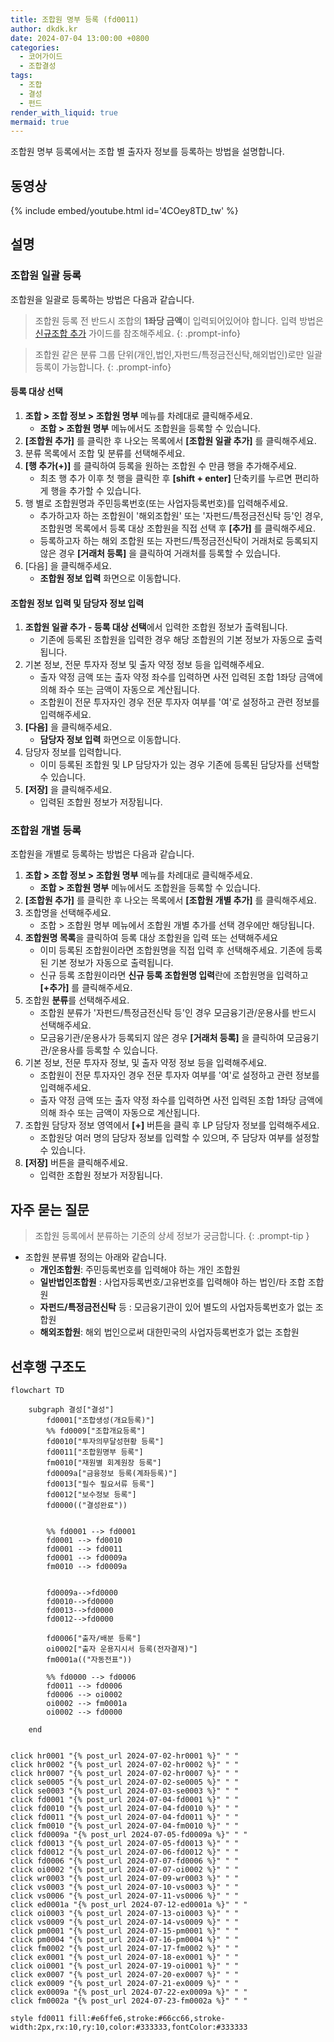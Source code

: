 ```yaml
---
title: 조합원 명부 등록 (fd0011)
author: dkdk.kr
date: 2024-07-04 13:00:00 +0800
categories:
  - 코어가이드
  - 조합결성
tags:
  - 조합
  - 결성
  - 펀드
render_with_liquid: true
mermaid: true
---
```

조합원 명부 등록에서는 조합 별 출자자 정보를 등록하는 방법을 설명합니다.

## 동영상

{% include embed/youtube.html id='4COey8TD_tw' %}

## 설명
### 조합원 일괄 등록
조합원을 일괄로 등록하는 방법은 다음과 같습니다.

> 조합원 등록 전 반드시 조합의 **1좌당 금액**이 입력되어있어야 합니다. 입력 방법은 [신규조합 추가](/posts/fd0001/) 가이드를 참조해주세요.
{: .prompt-info}

> 조합원 같은 분류 그룹 단위(개인,법인,자펀드/특정금전신탁,해외법인)로만 일괄 등록이 가능합니다. 
{: .prompt-info}

#### 등록 대상 선택
1. **조합 > 조합 정보 > 조합원 명부** 메뉴를 차례대로 클릭해주세요.
	- **조합 > 조합원 명부** 메뉴에서도 조합원을 등록할 수 있습니다.
2. **[조합원 추가]** 를 클릭한 후 나오는 목록에서 **[조합원 일괄 추가]** 를 클릭해주세요.
3.  분류 목록에서 조합 및 분류를 선택해주세요.
4. **[행 추가(+)]** 를 클릭하여 등록을 원하는 조합원 수 만큼 행을 추가해주세요.
	- 최초 행 추가 이후 첫 행을 클릭한 후 **[shift + enter]** 단축키를 누르면 편리하게 행을 추가할 수 있습니다.
5. 행 별로 조합원명과 주민등록번호(또는 사업자등록번호)를 입력해주세요.
	- 추가하고자 하는 조합원이 '해외조합원' 또는 '자펀드/특정금전신탁 등'인 경우, 조합원명 목록에서 등록 대상 조합원을 직접 선택 후 **[추가]** 를 클릭해주세요.
	- 등록하고자 하는 해외 조합원 또는 자펀드/특정금전신탁이 거래처로 등록되지 않은 경우 **[거래처 등록]** 을 클릭하여 거래처를 등록할 수 있습니다.
6. [다음] 을 클릭해주세요.
	- **조합원 정보 입력** 화면으로 이동합니다.

#### 조합원 정보 입력 및 담당자 정보 입력
1. **조합원 일괄 추가 - 등록 대상 선택**에서 입력한 조합원 정보가 출력됩니다.
	- 기존에 등록된 조합원을 입력한 경우 해당 조합원의 기본 정보가 자동으로 출력됩니다.
2. 기본 정보, 전문 투자자 정보 및 출자 약정 정보 등을 입력해주세요.
	- 출자 약정 금액 또는 출자 약정 좌수를 입력하면 사전 입력된 조합 1좌당 금액에 의해 좌수 또는 금액이 자동으로 계산됩니다.
	- 조합원이 전문 투자자인 경우 전문 투자자 여부를 '여'로 설정하고 관련 정보를 입력해주세요.
3. **[다음]** 을 클릭해주세요.
	- **담당자 정보 입력** 화면으로 이동합니다.
4. 담당자 정보를 입력합니다.
	- 이미 등록된 조합원 및 LP 담당자가 있는 경우 기존에 등록된 담당자를 선택할 수 있습니다.
5. **[저장]** 을 클릭해주세요.
	- 입력된 조합원 정보가 저장됩니다.

### 조합원 개별 등록
조합원을 개별로 등록하는 방법은 다음과 같습니다.

1. **조합 > 조합 정보 > 조합원 명부** 메뉴를 차례대로 클릭해주세요.
	- **조합 > 조합원 명부** 메뉴에서도 조합원을 등록할 수 있습니다.
2. **[조합원 추가]** 를 클릭한 후 나오는 목록에서 **[조합원 개별 추가]** 를 클릭해주세요.
3. 조합명을 선택해주세요.
	- 조합 > 조합원 명부 메뉴에서 조합원 개별 추가를 선택 경우에만 해당됩니다.
4. **조합원명 목록**을 클릭하여 등록 대상 조합원을 입력 또는 선택해주세요
	- 이미 등록된 조합원이라면 조합원명을 직접 입력 후 선택해주세요. 기존에 등록된 기본 정보가 자동으로 출력됩니다.
	- 신규 등록 조합원이라면 **신규 등록 조합원명 입력**란에 조합원명을 입력하고 **[+추가]** 를 클릭해주세요.
5. 조합원 **분류**를 선택해주세요.
	- 조합원 분류가 '자펀드/특정금전신탁 등'인 경우 모금융기관/운용사를 반드시 선택해주세요. 
	- 모금융기관/운용사가 등록되지 않은 경우 **[거래처 등록]** 을 클릭하여 모금융기관/운용사를 등록할 수 있습니다. 
6. 기본 정보, 전문 투자자 정보, 및 출자 약정 정보 등을 입력해주세요.
	- 조합원이 전문 투자자인 경우 전문 투자자 여부를 '여'로 설정하고 관련 정보를 입력해주세요.
	- 출자 약정 금액 또는 출자 약정 좌수를 입력하면 사전 입력된 조합 1좌당 금액에 의해 좌수 또는 금액이 자동으로 계산됩니다.
7. 조합원 담당자 정보 영역에서 **[+]** 버튼을 클릭 후 LP 담당자 정보를 입력해주세요.
	- 조합원당 여러 명의 담당자 정보를 입력할 수 있으며, 주 담당자 여부를 설정할 수 있습니다.
8. **[저장]** 버튼을 클릭해주세요.
	- 입력한 조합원 정보가 저장됩니다.

## 자주 묻는 질문

> 조합원 등록에서 분류하는 기준의 상세 정보가 궁금합니다. 
{: .prompt-tip }
- 조합원 분류별 정의는 아래와 같습니다.
	- **개인조합원**: 주민등록번호를 입력해야 하는 개인 조합원
	- **일반법인조합원** : 사업자등록번호/고유번호를 입력해야 하는 법인/타 조합 조합원
	- **자펀드/특정금전신탁** 등 : 모금융기관이 있어 별도의 사업자등록번호가 없는 조합원
	- **해외조합원**: 해외 법인으로써 대한민국의 사업자등록번호가 없는 조합원


## 선후행 구조도

```mermaid
flowchart TD

    subgraph 결성["결성"]
        fd0001["조합생성(개요등록)"]
        %% fd0009["조합개요등록"]
        fd0010["투자의무달성현황 등록"]
        fd0011["조합원명부 등록"]
        fm0010["재원별 회계원장 등록"]
        fd0009a["금융정보 등록(계좌등록)"]
        fd0013["필수 필요서류 등록"]
        fd0012["보수정보 등록"]
        fd0000(("결성완료"))

        
        %% fd0001 --> fd0001
        fd0001 --> fd0010
        fd0001 --> fd0011 
        fd0001 --> fd0009a 
        fm0010 --> fd0009a


        fd0009a-->fd0000
        fd0010-->fd0000
        fd0013-->fd0000
        fd0012-->fd0000

        fd0006["출자/배분 등록"]
        oi0002["출자 운용지시서 등록(전자결재)"]
        fm0001a(("자동전표"))

        %% fd0000 --> fd0006
        fd0011 --> fd0006
        fd0006 --> oi0002 
        oi0002 --> fm0001a
        oi0002 --> fd0000

    end

    
click hr0001 "{% post_url 2024-07-02-hr0001 %}" " "
click hr0002 "{% post_url 2024-07-02-hr0002 %}" " "
click hr0007 "{% post_url 2024-07-02-hr0007 %}" " "
click se0005 "{% post_url 2024-07-02-se0005 %}" " "
click se0003 "{% post_url 2024-07-03-se0003 %}" " "
click fd0001 "{% post_url 2024-07-04-fd0001 %}" " "
click fd0010 "{% post_url 2024-07-04-fd0010 %}" " "
click fd0011 "{% post_url 2024-07-04-fd0011 %}" " "
click fm0010 "{% post_url 2024-07-04-fm0010 %}" " "
click fd0009a "{% post_url 2024-07-05-fd0009a %}" " "
click fd0013 "{% post_url 2024-07-05-fd0013 %}" " "
click fd0012 "{% post_url 2024-07-06-fd0012 %}" " "
click fd0006 "{% post_url 2024-07-07-fd0006 %}" " "
click oi0002 "{% post_url 2024-07-07-oi0002 %}" " "
click wr0003 "{% post_url 2024-07-09-wr0003 %}" " "
click vs0003 "{% post_url 2024-07-10-vs0003 %}" " "
click vs0006 "{% post_url 2024-07-11-vs0006 %}" " "
click ed0001a "{% post_url 2024-07-12-ed0001a %}" " "
click oi0003 "{% post_url 2024-07-13-oi0003 %}" " "
click vs0009 "{% post_url 2024-07-14-vs0009 %}" " "
click pm0001 "{% post_url 2024-07-15-pm0001 %}" " "
click pm0004 "{% post_url 2024-07-16-pm0004 %}" " "
click fm0002 "{% post_url 2024-07-17-fm0002 %}" " "
click ex0001 "{% post_url 2024-07-18-ex0001 %}" " "
click oi0001 "{% post_url 2024-07-19-oi0001 %}" " "
click ex0007 "{% post_url 2024-07-20-ex0007 %}" " "
click ex0009 "{% post_url 2024-07-21-ex0009 %}" " "
click ex0009a "{% post_url 2024-07-22-ex0009a %}" " "
click fm0002a "{% post_url 2024-07-23-fm0002a %}" " "

style fd0011 fill:#e6ffe6,stroke:#66cc66,stroke-width:2px,rx:10,ry:10,color:#333333,fontColor:#333333

```
